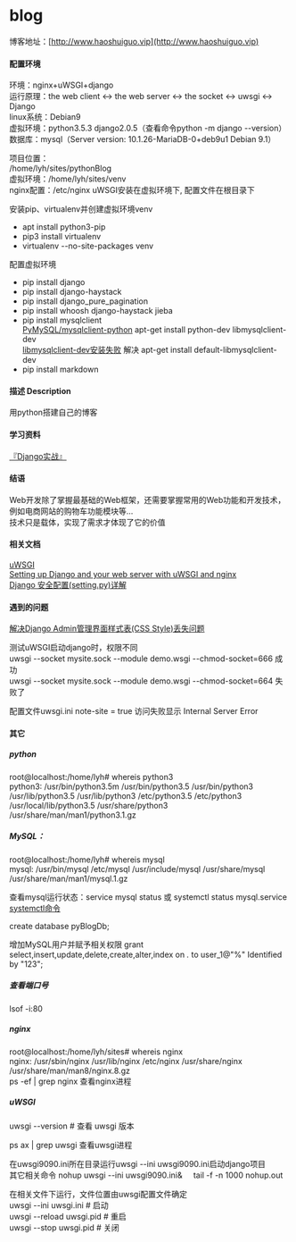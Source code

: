 # blog

博客地址：[http://www.haoshuiguo.vip](http://www.haoshuiguo.vip)

#### 配置环境
环境：nginx+uWSGI+django  
运行原理：the web client <-> the web server <-> the socket <-> uwsgi <-> Django  
linux系统：Debian9  
虚拟环境：python3.5.3 django2.0.5（查看命令python -m django --version）  
数据库：mysql（Server version: 10.1.26-MariaDB-0+deb9u1 Debian 9.1）  

项目位置：  
/home/lyh/sites/pythonBlog  
虚拟环境：/home/lyh/sites/venv  
nginx配置：/etc/nginx
uWSGI安装在虚拟环境下, 配置文件在根目录下 


安装pip、virtualenv并创建虚拟环境venv
* apt install python3-pip
* pip3 install virtualenv
* virtualenv --no-site-packages venv

配置虚拟环境
* pip install django
* pip install django-haystack
* pip install django_pure_pagination
* pip install whoosh django-haystack jieba
* pip install mysqlclient  
[PyMySQL/mysqlclient-python](https://github.com/PyMySQL/mysqlclient-python)  apt-get install python-dev libmysqlclient-dev  
[libmysqlclient-dev安装失败](https://otland.net/threads/libmysqlclient-dev-debian-stretch.253851/)  解决 apt-get install default-libmysqlclient-dev  
* pip install markdown
#### 描述 Description
用python搭建自己的博客  
#### 学习资料
[『Django实战』](https://ke.qq.com/course/274447)
#### 结语
Web开发除了掌握最基础的Web框架，还需要掌握常用的Web功能和开发技术，例如电商网站的购物车功能模块等...  
技术只是载体，实现了需求才体现了它的价值
#### 相关文档
[uWSGI](http://uwsgi-docs.readthedocs.io/en/latest/index.html)  
[Setting up Django and your web server with uWSGI and nginx](http://uwsgi-docs.readthedocs.io/en/latest/tutorials/Django_and_nginx.html?highlight=nginx)  
[Django 安全配置(setting.py)详解](https://segmentfault.com/a/1190000003756582)  
#### 遇到的问题
[解决Django Admin管理界面样式表(CSS Style)丢失问题](http://wangye.org/blog/archives/572/)  

测试uWSGI启动django时，权限不同  
uwsgi --socket mysite.sock --module demo.wsgi --chmod-socket=666 成功  
uwsgi --socket mysite.sock --module demo.wsgi --chmod-socket=664 失败了  

配置文件uwsgi.ini
note-site = true 访问失败显示 Internal Server Error

#### 其它
##### python 
root@localhost:/home/lyh# whereis python3  
python3: /usr/bin/python3.5m /usr/bin/python3.5 /usr/bin/python3 /usr/lib/python3.5 /usr/lib/python3 /etc/python3.5 /etc/python3 /usr/local/lib/python3.5 /usr/share/python3 /usr/share/man/man1/python3.1.gz 


##### MySQL：  
root@localhost:/home/lyh# whereis mysql  
mysql: /usr/bin/mysql /etc/mysql /usr/include/mysql /usr/share/mysql /usr/share/man/man1/mysql.1.gz  

查看mysql运行状态：service mysql status  或        systemctl status mysql.service    [systemctl命令](http://man.linuxde.net/systemctl)  

create database pyBlogDb;

增加MySQL用户并赋予相关权限
grant select,insert,update,delete,create,alter,index on *.* to user_1@"%" Identified by "123"; 

##### 查看端口号
lsof -i:80  

##### nginx
root@localhost:/home/lyh/sites# whereis nginx  
nginx: /usr/sbin/nginx /usr/lib/nginx /etc/nginx /usr/share/nginx /usr/share/man/man8/nginx.8.gz  
ps -ef | grep nginx    查看nginx进程

##### uWSGI
uwsgi --version   # 查看 uwsgi 版本  

ps ax | grep uwsgi    查看uwsgi进程  

在uwsgi9090.ini所在目录运行uwsgi --ini uwsgi9090.ini启动django项目  
其它相关命令 nohup uwsgi --ini uwsgi9090.ini& &nbsp; &nbsp; tail -f -n 1000 nohup.out  

在相关文件下运行，文件位置由uwsgi配置文件确定  
uwsgi --ini uwsgi.ini             # 启动  
uwsgi --reload uwsgi.pid          # 重启  
uwsgi --stop uwsgi.pid            # 关闭  








